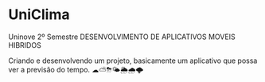 # UniClima
Uninove 2º Semestre DESENVOLVIMENTO DE APLICATIVOS MOVEIS HIBRIDOS

Criando e desenvolvendo um projeto, basicamente um aplicativo que possa ver a previsão do tempo. ☁⛅⛈🌤🌦🌧🌩
